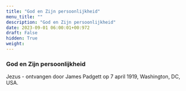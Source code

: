 ```yaml
---
title: "God en Zijn persoonlijkheid"
menu_title: ""
description: "God en Zijn persoonlijkheid"
date: 2023-09-01 06:00:01+00:972
draft: False
hidden: True
weight:
---
```

### God en Zijn persoonlijkheid

Jezus - ontvangen door James Padgett op 7 april 1919, Washington, DC, USA.
